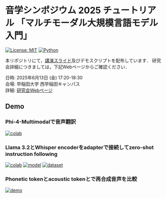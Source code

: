 # 音学シンポジウム 2025 チュートリアル 「マルチモーダル大規模言語モデル入門」

[![License: MIT](https://img.shields.io/badge/License-MIT-yellow.svg)](https://opensource.org/licenses/MIT)
[![Python](https://img.shields.io/badge/python-3.11-blue.svg)](https://www.python.org)

本リポジトリにて，[講演スライド](slp2025-tutorial.pdf)及びデモスクリプトを配布しています．
研究会詳細につきましては，下記Webページからご確認ください．

日時: 2025年6月13日 (金) 17:20-18:30 \
会場: 早稲田大学 西早稲田キャンパス \
詳細: [研究会Webページ](https://www.ipsj.or.jp/kenkyukai/event/mus143slp156.html)

## Demo

### Phi-4-Multimodalで音声翻訳

[![colab](https://colab.research.google.com/assets/colab-badge.svg)](https://colab.research.google.com/github/ryota-komatsu/slp2025/blob/main/demo1.ipynb)

### Llama 3.2とWhisper encoderをadapterで接続してzero-shot instruction following

[![colab](https://colab.research.google.com/assets/colab-badge.svg)](https://colab.research.google.com/github/ryota-komatsu/slp2025/blob/main/demo2.ipynb)
[![model](https://img.shields.io/badge/%F0%9F%A4%97-Models-blue)](https://huggingface.co/ryota-komatsu/Llama-for-SpeechLM-Instruct)
[![dataset](https://img.shields.io/badge/%F0%9F%A4%97-Datasets-blue)](https://huggingface.co/datasets/ryota-komatsu/spoken-alpaca)

### Phonetic tokenとacoustic tokenとで再合成音声を比較

[![demo](https://img.shields.io/badge/Demo-blue)](https://ryota-komatsu.github.io/speech_resynth/)